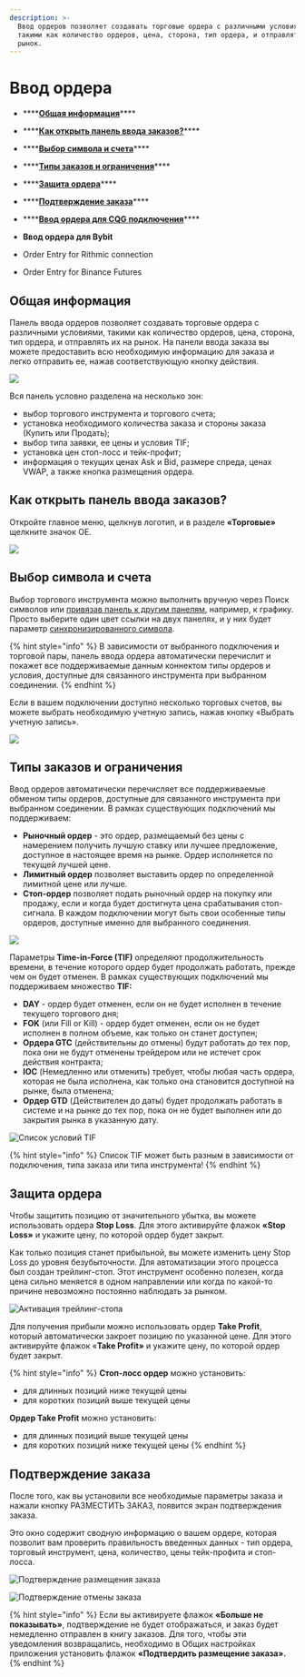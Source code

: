 ```yaml
---
description: >-
  Ввод ордеров позволяет создавать торговые ордера с различными условиями,
  такими как количество ордеров, цена, сторона, тип ордера, и отправлять их на
  рынок.
---
```


# Ввод ордера

* \*\*\*\*[**Общая информация**](./#obshaya-informaciya)\*\*\*\*
* \*\*\*\*[**Как открыть панель ввода заказов?**](./#kak-otkryt-panel-vvoda-zakazov)\*\*\*\*
* \*\*\*\*[**Выбор символа и счета**](./#vybor-simvola-i-scheta)\*\*\*\*
* \*\*\*\*[**Типы заказов и ограничения**](./#tipy-zakazov-i-ogranicheniya)\*\*\*\*
* \*\*\*\*[**Защита ордера**](./#zashita-ordera)\*\*\*\*
* \*\*\*\*[**Подтверждение заказа**](./#podtverzhdenie-zakaza)\*\*\*\*



* \*\*\*\*[**Ввод ордера для CQG подключения**](https://help.quantower.com.ru/trading-panels/order-entry/order-entry-for-cqg)\*\*\*\*
* **Ввод ордера для Bybit**
* Order Entry for Rithmic connection
* Order Entry for Binance Futures

## Общая информация

Панель ввода ордеров позволяет создавать торговые ордера с различными условиями, такими как количество ордеров, цена, сторона, тип ордера, и отправлять их на рынок. На панели ввода заказа вы можете предоставить всю необходимую информацию для заказа и легко отправить ее, нажав соответствующую кнопку действия.

![](../../.gitbook/assets/sozdat-order.png)

Вся панель условно разделена на несколько зон:

* выбор торгового инструмента и торгового счета;
* установка необходимого количества заказа и стороны заказа \(Купить или Продать\);
* выбор типа заявки, ее цены и условия TIF;
* установка цен стоп-лосс и тейк-профит;
* информация о текущих ценах Ask и Bid, размере спреда, ценах VWAP, а также кнопка размещения ордера.

## Как открыть панель ввода заказов?

Откройте главное меню, щелкнув логотип, и в разделе **«Торговые»** щелкните значок OE.

![](../../.gitbook/assets/kak-otkryt-panel-sozdat-order.png)

## Выбор символа и счета

Выбор торгового инструмента можно выполнить вручную через Поиск символов или [привязав панель к другим панелям](https://help.quantower.com.ru/general-settings/binds), например, к графику. Просто выберите один цвет ссылки на двух панелях, и у них будет параметр [синхронизированного символа](https://help.quantower.com.ru/general-settings/link-panels).

{% hint style="info" %}
В зависимости от выбранного подключения и торговой пары, панель ввода ордера автоматически перечислит и покажет все поддерживаемые данным коннектом типы ордеров и условия, доступные для связанного инструмента при выбранном соединении. 
{% endhint %}

Если в вашем подключении доступно несколько торговых счетов, вы можете выбрать необходимую учетную запись, нажав кнопку «Выбрать учетную запись».

![](../../.gitbook/assets/vybor-podklyucheniya.png)

## Типы заказов и ограничения

Ввод ордеров автоматически перечисляет все поддерживаемые обменом типы ордеров, доступные для связанного инструмента при выбранном соединении. В рамках существующих подключений мы поддерживаем:

* **Рыночный ордер** - это ордер, размещаемый без цены с намерением получить лучшую ставку или лучшее предложение, доступное в настоящее время на рынке. Ордер исполняется по текущей лучшей цене.
* **Лимитный ордер** позволяет выставить ордер по определенной лимитной цене или лучше.
* **Стоп-ордер** позволяет подать рыночный ордер на покупку или продажу, если и когда будет достигнута цена срабатывания стоп-сигнала.  В каждом подключении могут быть свои особенные типы ордеров, доступные именно для выбранного соединения.

![](../../.gitbook/assets/tipy-orderov.png)



Параметры **Time-in-Force \(TIF\)** определяют продолжительность времени, в течение которого ордер будет продолжать работать, прежде чем он будет отменен. В рамках существующих подключений мы поддерживаем множество **TIF:**

* **DAY** - ордер будет отменен, если он не будет исполнен в течение текущего торгового дня;
* **FOK** \(или Fill or Kill\) - ордер будет отменен, если он не будет исполнен в полном объеме, как только он станет доступен;
* **Ордера GTC** \(действительны до отмены\) будут работать до тех пор, пока они не будут отменены трейдером или не истечет срок действия контракта;
* **IOC** \(Немедленно или отменить\) требует, чтобы любая часть ордера, которая не была исполнена, как только она становится доступной на рынке, была отменена;
* **Ордер GTD** \(Действителен до даты\) будет продолжать работать в системе и на рынке до тех пор, пока он не будет выполнен или до закрытия рынка в указанную дату.

![&#x421;&#x43F;&#x438;&#x441;&#x43E;&#x43A; &#x443;&#x441;&#x43B;&#x43E;&#x432;&#x438;&#x439; TIF](../../.gitbook/assets/tif-types.png)

{% hint style="info" %}
Список TIF может быть разным в зависимости от подключения, типа заказа или типа инструмента!
{% endhint %}

## Защита ордера

Чтобы защитить позицию от значительного убытка, вы можете использовать ордера **Stop Loss**. Для этого активируйте флажок **«Stop Loss»** и укажите цену, по которой ордер будет закрыт.

Как только позиция станет прибыльной, вы можете изменить цену Stop Loss до уровня безубыточности. Для автоматизации этого процесса был создан трейлинг-стоп. Этот инструмент особенно полезен, когда цена сильно меняется в одном направлении или когда по какой-то причине невозможно постоянно наблюдать за рынком.

![&#x410;&#x43A;&#x442;&#x438;&#x432;&#x430;&#x446;&#x438;&#x44F; &#x442;&#x440;&#x435;&#x439;&#x43B;&#x438;&#x43D;&#x433;-&#x441;&#x442;&#x43E;&#x43F;&#x430;](../../.gitbook/assets/trailing-stop-order.png)

Для получения прибыли можно использовать ордер **Take Profit**, который автоматически закроет позицию по указанной цене. Для этого активируйте флажок «**Take Profit»** и укажите цену, по которой ордер будет закрыт.

{% hint style="info" %}
**Стоп-лосс ордер** можно установить:

* для длинных позиций ниже текущей цены
* для коротких позиций выше текущей цены

**Ордер Take Profit** можно установить:

* для длинных позиций выше текущей цены
* для коротких позиций ниже текущей цены
{% endhint %}

## Подтверждение заказа

После того, как вы установили все необходимые параметры заказа и нажали кнопку РАЗМЕСТИТЬ ЗАКАЗ, появится экран подтверждения заказа.

Это окно содержит сводную информацию о вашем ордере, которая позволит вам проверить правильность введенных данных - тип ордера, торговый инструмент, цена, количество, цены тейк-профита и стоп-лосса.

![&#x41F;&#x43E;&#x434;&#x442;&#x432;&#x435;&#x440;&#x436;&#x434;&#x435;&#x43D;&#x438;&#x435; &#x440;&#x430;&#x437;&#x43C;&#x435;&#x449;&#x435;&#x43D;&#x438;&#x44F; &#x437;&#x430;&#x43A;&#x430;&#x437;&#x430;](../../.gitbook/assets/order-confirmation.png)

![&#x41F;&#x43E;&#x434;&#x442;&#x432;&#x435;&#x440;&#x436;&#x434;&#x435;&#x43D;&#x438;&#x435; &#x43E;&#x442;&#x43C;&#x435;&#x43D;&#x44B; &#x437;&#x430;&#x43A;&#x430;&#x437;&#x430;](../../.gitbook/assets/confirmation-of-order-cancel.png)

{% hint style="info" %}
Если вы активируете флажок **«Больше не показывать»**, подтверждение не будет отображаться, и заказ будет немедленно отправлен в книгу заказов. Для того, чтобы эти уведомления возвращались, необходимо в Общих настройках приложения установить флажок **«Подтвердить размещение заказа».**
{% endhint %}

